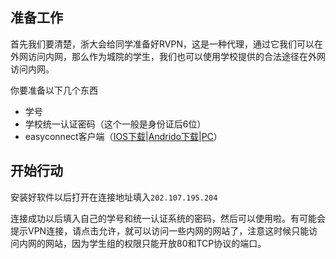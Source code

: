 ## 准备工作

首先我们要清楚，浙大会给同学准备好RVPN，这是一种代理，通过它我们可以在外网访问内网，那么作为城院的学生，我们也可以使用学校提供的合法途径在外网访问内网。

你要准备以下几个东西

* 学号
* 学校统一认证密码（这个一般是身份证后6位）
* easyconnect客户端（[IOS下载](https://itunes.apple.com/cn/app/easyconnect/id440460214?mt=8)\|[Andrido下载](https://202.107.195.204/por/android.csp)\|[PC](https://202.107.195.204/com/setup.html?4)）

## 开始行动

安装好软件以后打开在连接地址填入`202.107.195.204`

连接成功以后填入自己的学号和统一认证系统的密码，然后可以使用啦。有可能会提示VPN连接，请点击允许，就可以访问一些内网的网站了，注意这时候只能访问内网的网站，因为学生组的权限只能开放80和TCP协议的端口。


